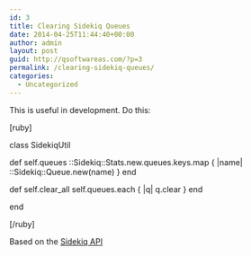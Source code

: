 ```yaml
---
id: 3
title: Clearing Sidekiq Queues
date: 2014-04-25T11:44:40+00:00
author: admin
layout: post
guid: http://qsoftwareas.com/?p=3
permalink: /clearing-sidekiq-queues/
categories:
  - Uncategorized
---
```

This is useful in development. Do this:

[ruby]

class SidekiqUtil

def self.queues
::Sidekiq::Stats.new.queues.keys.map { |name| ::Sidekiq::Queue.new(name) }
end

def self.clear_all
self.queues.each { |q| q.clear }
end

end

[/ruby]

Based on the [Sidekiq API](https://github.com/mperham/sidekiq/wiki/API)